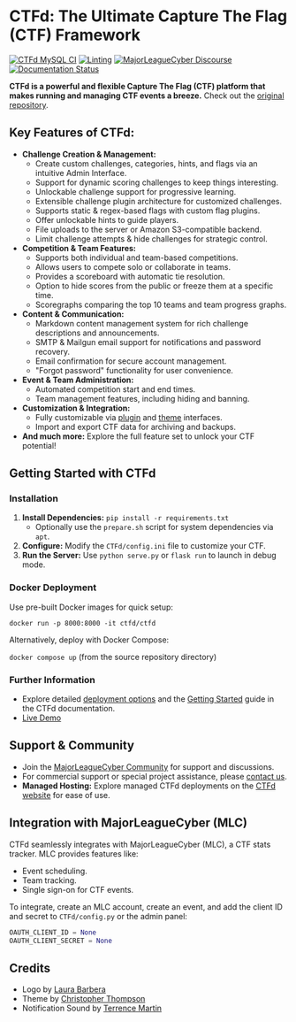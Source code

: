 # CTFd: The Ultimate Capture The Flag (CTF) Framework

[![CTFd MySQL CI](https://github.com/CTFd/CTFd/workflows/CTFd%20MySQL%20CI/badge.svg?branch=master)](https://github.com/CTFd/CTFd/actions)
[![Linting](https://github.com/CTFd/CTFd/workflows/Linting/badge.svg?branch=master)](https://github.com/CTFd/CTFd/actions)
[![MajorLeagueCyber Discourse](https://img.shields.io/discourse/status?server=https%3A%2F%2Fcommunity.majorleaguecyber.org%2F)](https://community.majorleaguecyber.org/)
[![Documentation Status](https://api.netlify.com/api/v1/badges/6d10883a-77bb-45c1-a003-22ce1284190e/deploy-status)](https://docs.ctfd.io)

**CTFd is a powerful and flexible Capture The Flag (CTF) platform that makes running and managing CTF events a breeze.**  Check out the [original repository](https://github.com/CTFd/CTFd).

## Key Features of CTFd:

*   **Challenge Creation & Management:**
    *   Create custom challenges, categories, hints, and flags via an intuitive Admin Interface.
    *   Support for dynamic scoring challenges to keep things interesting.
    *   Unlockable challenge support for progressive learning.
    *   Extensible challenge plugin architecture for customized challenges.
    *   Supports static & regex-based flags with custom flag plugins.
    *   Offer unlockable hints to guide players.
    *   File uploads to the server or Amazon S3-compatible backend.
    *   Limit challenge attempts & hide challenges for strategic control.
*   **Competition & Team Features:**
    *   Supports both individual and team-based competitions.
    *   Allows users to compete solo or collaborate in teams.
    *   Provides a scoreboard with automatic tie resolution.
    *   Option to hide scores from the public or freeze them at a specific time.
    *   Scoregraphs comparing the top 10 teams and team progress graphs.
*   **Content & Communication:**
    *   Markdown content management system for rich challenge descriptions and announcements.
    *   SMTP & Mailgun email support for notifications and password recovery.
    *   Email confirmation for secure account management.
    *   "Forgot password" functionality for user convenience.
*   **Event & Team Administration:**
    *   Automated competition start and end times.
    *   Team management features, including hiding and banning.
*   **Customization & Integration:**
    *   Fully customizable via [plugin](https://docs.ctfd.io/docs/plugins/overview) and [theme](https://docs.ctfd.io/docs/themes/overview) interfaces.
    *   Import and export CTF data for archiving and backups.
*   **And much more:** Explore the full feature set to unlock your CTF potential!

## Getting Started with CTFd

### Installation

1.  **Install Dependencies:**  `pip install -r requirements.txt`
    *   Optionally use the `prepare.sh` script for system dependencies via `apt`.
2.  **Configure:** Modify the `CTFd/config.ini` file to customize your CTF.
3.  **Run the Server:** Use `python serve.py` or `flask run` to launch in debug mode.

### Docker Deployment

Use pre-built Docker images for quick setup:

`docker run -p 8000:8000 -it ctfd/ctfd`

Alternatively, deploy with Docker Compose:

`docker compose up`  (from the source repository directory)

### Further Information

*   Explore detailed [deployment options](https://docs.ctfd.io/docs/deployment/installation) and the [Getting Started](https://docs.ctfd.io/tutorials/getting-started/) guide in the CTFd documentation.
*   [Live Demo](https://demo.ctfd.io/)

## Support & Community

*   Join the [MajorLeagueCyber Community](https://community.majorleaguecyber.org/) for support and discussions.
*   For commercial support or special project assistance, please [contact us](https://ctfd.io/contact/).
*   **Managed Hosting:** Explore managed CTFd deployments on the [CTFd website](https://ctfd.io/) for ease of use.

## Integration with MajorLeagueCyber (MLC)

CTFd seamlessly integrates with MajorLeagueCyber (MLC), a CTF stats tracker. MLC provides features like:

*   Event scheduling.
*   Team tracking.
*   Single sign-on for CTF events.

To integrate, create an MLC account, create an event, and add the client ID and secret to `CTFd/config.py` or the admin panel:

```python
OAUTH_CLIENT_ID = None
OAUTH_CLIENT_SECRET = None
```

## Credits

*   Logo by [Laura Barbera](http://www.laurabb.com/)
*   Theme by [Christopher Thompson](https://github.com/breadchris)
*   Notification Sound by [Terrence Martin](https://soundcloud.com/tj-martin-composer)